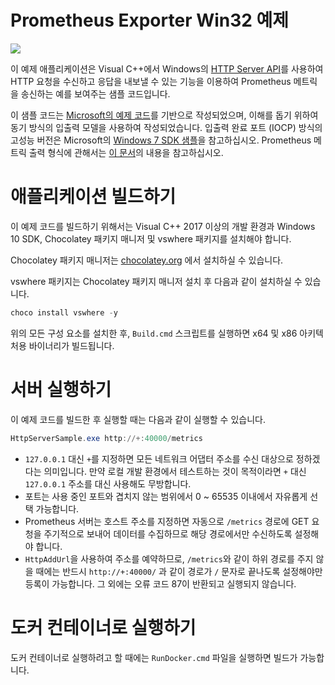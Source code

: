 # Prometheus Exporter Win32 예제

![](https://github.com/devsisters/prometheus-exporter-win32-sample/workflows/Prometheus%20Exporter%20Win32%20Release%20Pipeline/badge.svg)

이 예제 애플리케이션은 Visual C++에서 Windows의 [HTTP Server API](https://docs.microsoft.com/en-us/windows/win32/http/http-server-sample-application)를 사용하여 HTTP 요청을 수신하고 응답을 내보낼 수 있는 기능을 이용하여 Prometheus 메트릭을 송신하는 예를 보여주는 샘플 코드입니다.

이 샘플 코드는 [Microsoft의 예제 코드](https://docs.microsoft.com/en-us/windows/win32/http/http-server-sample-application)를 기반으로 작성되었으며, 이해를 돕기 위하여 동기 방식의 입출력 모델을 사용하여 작성되었습니다. 입출력 완료 포트 (IOCP) 방식의 고성능 버전은 Microsoft의 [Windows 7 SDK 샘플](https://github.com/microsoft/Windows-classic-samples/tree/master/Samples/Win7Samples/netds/http/AsyncServer)을 참고하십시오.
Prometheus 메트릭 출력 형식에 관해서는 [이 문서](https://prometheus.io/docs/instrumenting/exposition_formats/)의 내용을 참고하십시오.

# 애플리케이션 빌드하기

이 예제 코드를 빌드하기 위해서는 Visual C++ 2017 이상의 개발 환경과 Windows 10 SDK, Chocolatey 패키지 매니저 및 vswhere 패키지를 설치해야 합니다.

Chocolatey 패키지 매니저는 [chocolatey.org](https://chocolatey.org) 에서 설치하실 수 있습니다.

vswhere 패키지는 Chocolatey 패키지 매니저 설치 후 다음과 같이 설치하실 수 있습니다.

```powershell
choco install vswhere -y
```

위의 모든 구성 요소를 설치한 후, `Build.cmd` 스크립트를 실행하면 x64 및 x86 아키텍처용 바이너리가 빌드됩니다.

# 서버 실행하기

이 예제 코드를 빌드한 후 실행할 때는 다음과 같이 실행할 수 있습니다.

```powershell
HttpServerSample.exe http://+:40000/metrics
```

- `127.0.0.1` 대신 `+`를 지정하면 모든 네트워크 어댑터 주소를 수신 대상으로 정하겠다는 의미입니다. 만약 로컬 개발 환경에서 테스트하는 것이 목적이라면 `+` 대신 `127.0.0.1` 주소를 대신 사용해도 무방합니다.
- 포트는 사용 중인 포트와 겹치지 않는 범위에서 0 ~ 65535 이내에서 자유롭게 선택 가능합니다.
- Prometheus 서버는 호스트 주소를 지정하면 자동으로 `/metrics` 경로에 GET 요청을 주기적으로 보내어 데이터를 수집하므로 해당 경로에서만 수신하도록 설정해야 합니다.
- `HttpAddUrl`을 사용하여 주소를 예약하므로, `/metrics`와 같이 하위 경로를 주지 않을 때에는 반드시 `http://+:40000/` 과 같이 경로가 `/` 문자로 끝나도록 설정해야만 등록이 가능합니다. 그 외에는 오류 코드 87이 반환되고 실행되지 않습니다.

# 도커 컨테이너로 실행하기

도커 컨테이너로 실행하려고 할 때에는 `RunDocker.cmd` 파일을 실행하면 빌드가 가능합니다.
